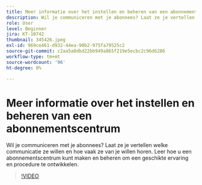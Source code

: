 ```yaml
---
title: Meer informatie over het instellen en beheren van een abonnementscentrum
description: Wil je communiceren met je abonnees? Laat ze je vertellen welke communicatie ze willen en hoe vaak ze van je willen horen. Leer hoe u een abonnementscentrum kunt maken en beheren om een geschikte ervaring en procedure te ontwikkelen.
role: User
level: Beginner
jira: KT-10742
thumbnail: 345426.jpeg
exl-id: 969ce461-d932-44ea-90b2-975fa79525c2
source-git-commit: c2aa5a0dbd22bb949a865f219e5ecbc2c96d6286
workflow-type: tm+mt
source-wordcount: '96'
ht-degree: 0%

---
```


# Meer informatie over het instellen en beheren van een abonnementscentrum

Wil je communiceren met je abonnees? Laat ze je vertellen welke communicatie ze willen en hoe vaak ze van je willen horen. Leer hoe u een abonnementscentrum kunt maken en beheren om een geschikte ervaring en procedure te ontwikkelen.

>[!VIDEO](https://video.tv.adobe.com/v/345426/?quality=12&learn=on)
